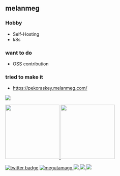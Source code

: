 <!-- ### Hi there 👋 -->

<!--
**megutamago/megutamago** is a ✨ _special_ ✨ repository because its `README.md` (this file) appears on your GitHub profile.

Here are some ideas to get you started:

- 🔭 I’m currently working on ...
- 🌱 I’m currently learning ...
- 👯 I’m looking to collaborate on ...
- 🤔 I’m looking for help with ...
- 💬 Ask me about ...
- 📫 How to reach me: ...
- 😄 Pronouns: ...
- ⚡ Fun fact: ...
-->

## melanmeg

### Hobby

- Self-Hosting
- k8s

### want to do

- OSS contribution

### tried to make it

- https://pekoraskey.melanmeg.com/

![](https://github-profile-summary-cards.vercel.app/api/cards/profile-details?username=megutamago&theme=midnight_purple)

<p>
<a href="https://github.com/megutamago">
  <img height="170px" src="https://github-readme-stats.vercel.app/api?username=megutamago&count_private=true&show_icons=true&theme=midnight-purple" />
</a>
<a href="https://github.com/megutamago">
  <img height="170px" src="https://github-readme-stats.vercel.app/api/top-langs/?username=megutamago&layout=compact&theme=midnight-purple" />
</a>
</p>

[![twitter badge](https://img.shields.io/badge/twitter-melanmeg-1da1f2?style=flat-square&logo=twitter)](https://twitter.com/melanmeg)
[![megutamago](https://komarev.com/ghpvc/?username=megutamago)
](https://github.com/megutamago/melanmeg/)
[![](https://img.shields.io/github/followers/megutamago?label=follow&logo=github&style=flat)
](https://github.com/megutamago)
[![](https://qiita-badge.apiapi.app/s/melanmeg/posts.svg)
](http://qiita.com/melanmeg)
[![](https://qiita-badge.apiapi.app/s/melanmeg/contributions.svg)
](http://qiita.com/melanmeg)
